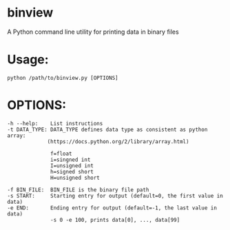 # binview
A Python command line utility for printing data in binary files


# Usage: 
  ```python /path/to/binview.py [OPTIONS]```

# OPTIONS:
  ```
  -h --help:    List instructions
  -t DATA_TYPE: DATA_TYPE defines data type as consistent as python array:
               (https://docs.python.org/2/library/array.html)
              
                f=float
                i=singned int
                I=unsigned int
                h=signed short
                H=unsigned short
              
  -f BIN_FILE:  BIN_FILE is the binary file path
  -s START:     Starting entry for output (default=0, the first value in data)
  -e END:       Ending entry for output (default=-1, the last value in data)
                -s 0 -e 100, prints data[0], ..., data[99]
  ```